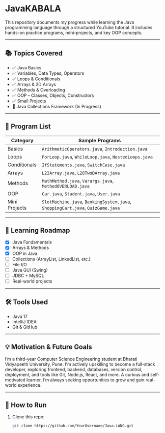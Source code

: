 # JavaKABALA 

This repository documents my progress while learning the Java programming language through a structured YouTube tutorial. It includes hands-on practice programs, mini-projects, and key OOP concepts.

---

## 📚 Topics Covered

- ✅ Java Basics
- ✅ Variables, Data Types, Operators
- ✅ Loops & Conditionals
- ✅ Arrays & 2D Arrays
- ✅ Methods & Overloading
- ✅ OOP – Classes, Objects, Constructors
- ✅ Small Projects
- 🔄 Java Collections Framework (In Progress)

---

## 🧾 Program List

| Category | Sample Programs |
|----------|------------------|
| Basics | `ArithmeticOperators.java`, `Introduction.java` |
| Loops | `ForLoop.java`, `WhileLoop.java`, `NestedLoops.java` |
| Conditionals | `IfStatements.java`, `SwitchCase.java` |
| Arrays | `L23Array.java`, `L28TwoDArray.java` |
| Methods | `MathMethod.java`, `Varargs.java`, `MethodOVERLOAD.java` |
| OOP | `Car.java`, `Student.java`, `User.java` |
| Mini Projects | `SlotMachine.java`, `BankingSystem.java`, `ShoppingCart.java`, `QuizGame.java` |



---

## 🚀 Learning Roadmap

- [x] Java Fundamentals
- [x] Arrays & Methods
- [x] OOP in Java
- [ ] Collections (ArrayList, LinkedList, etc.)
- [ ] File I/O
- [ ] Java GUI (Swing)
- [ ] JDBC + MySQL
- [ ] Real-world projects

---

## 🛠️ Tools Used

- Java 17  
- IntelliJ IDEA  
- Git & GitHub  

---

## 💡 Motivation & Future Goals

I’m a third-year Computer Science Engineering student at Bharati Vidyapeeth University, Pune. I'm actively upskilling to become a full-stack developer, exploring frontend, backend, databases, version control, deployment, and tools like Git, Node.js, React, and more. A curious and self-motivated learner, I’m always seeking opportunities to grow and gain real-world experience.

---

## 🔧 How to Run

1. Clone this repo:
   ```bash
   git clone https://github.com/YourUsername/Java.LANG.git
